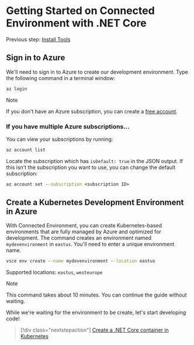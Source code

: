 # Getting Started on Connected Environment with .NET Core

Previous step: [Install Tools](get-started-netcore-01.md)

## Sign in to Azure
We'll need to sign in to Azure to create our development environment. Type the following command in a terminal window:
```cmd
az login
```

> [!Note]
> If you don't have an Azure subscription, you can create a [free account](https://azure.microsoft.com/free).

### If you have multiple Azure subscriptions...
You can view your subscriptions by running: 
```cmd
az account list
```
Locate the  subscription which has `isDefault: true` in the JSON output.
If this isn't the subscription you want to use, you can change the default subscription:
```cmd
az account set --subscription <subscription ID>
```

## Create a Kubernetes Development Environment in Azure
With Connected Environment, you can create Kubernetes-based environments that are fully managed by Azure and optimized for development. The command creates an environment named `mydevenvironment` in `eastus`. You'll need to enter a unique environment name.
```cmd
vsce env create --name mydevenvironment --location eastus
```

Supported locations: `eastus`, `westeurope`

> [!Note]
> This command takes about 10 minutes. You can continue the guide without waiting.


While we're waiting for the environment to be create, let's start developing code!

> [!div class="nextstepaction"]
> [Create a .NET Core container in Kubernetes](get-started-netcore-03.md)
